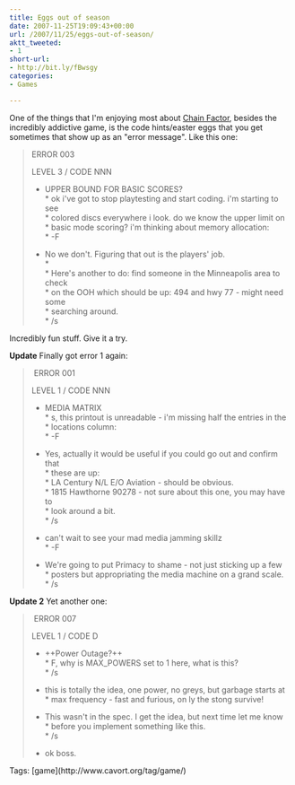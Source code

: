 ```yaml
---
title: Eggs out of season
date: 2007-11-25T19:09:43+00:00
url: /2007/11/25/eggs-out-of-season/
aktt_tweeted:
- 1
short-url:
- http://bit.ly/fBwsgy
categories:
- Games

---
```

<div class='microid-mailto+http:sha1:e567e5f39f34d09455931084693dbbdfaf3aaa9c'>

One of the things that I'm enjoying most about [Chain Factor](http://www.chainfactor.com), besides the incredibly addictive game, is the code hints/easter eggs that you get sometimes that show up as an "error message". Like this one:
<blockquote>

ERROR 003

LEVEL 3 / CODE NNN

* UPPER BOUND FOR BASIC SCORES?<br /> * ok i've got to stop playtesting and start coding. i'm starting to see<br /> * colored discs everywhere i look. do we know the upper limit on<br /> * basic mode scoring? i'm thinking about memory allocation:<br /> * -F

* No we don't. Figuring that out is the players' job.<br /> *<br /> * Here's another to do: find someone in the Minneapolis area to check<br /> * on the OOH which should be up: 494 and hwy 77 - might need some<br /> * searching around.<br /> * /s

</blockquote>
Incredibly fun stuff. Give it a try.

<strong>Update</strong> Finally got error 1 again:
<blockquote>

 ERROR 001

LEVEL 1 / CODE NNN

* MEDIA MATRIX<br /> * s, this printout is unreadable - i'm missing half the entries in the<br /> * locations column:<br /> * -F

* Yes, actually it would be useful if you could go out and confirm that<br /> * these are up:<br /> * LA Century N/L E/O Aviation - should be obvious.<br /> * 1815 Hawthorne 90278 - not sure about this one, you may have to<br /> * look around a bit.<br /> * /s

* can't wait to see your mad media jamming skillz<br /> * -F

* We're going to put Primacy to shame - not just sticking up a few<br /> * posters but appropriating the media machine on a grand scale.<br /> * /s

</blockquote>
<strong>Update 2</strong> Yet another one:
<blockquote>

 ERROR 007

LEVEL 1 / CODE D

* ++Power Outage?++<br /> * F, why is MAX_POWERS set to 1 here, what is this?<br /> * /s

* this is totally the idea, one power, no greys, but garbage starts at<br /> * max frequency - fast and furious, on ly the stong survive!

* This wasn't in the spec. I get the idea, but next time let me know<br /> * before you implement something like this.<br /> * /s

* ok boss.

</blockquote>
</div>

<div class="st-post-tags">
Tags: [game](http://www.cavort.org/tag/game/)<br />
</div>